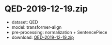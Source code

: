 # QED-2019-12-19.zip

* dataset: QED
* model: transformer-align
* pre-processing: normalization + SentencePiece
* download: [QED-2019-12-19.zip](https://object.pouta.csc.fi/OPUS-MT-dev/nya-en/QED-2019-12-19.zip)

